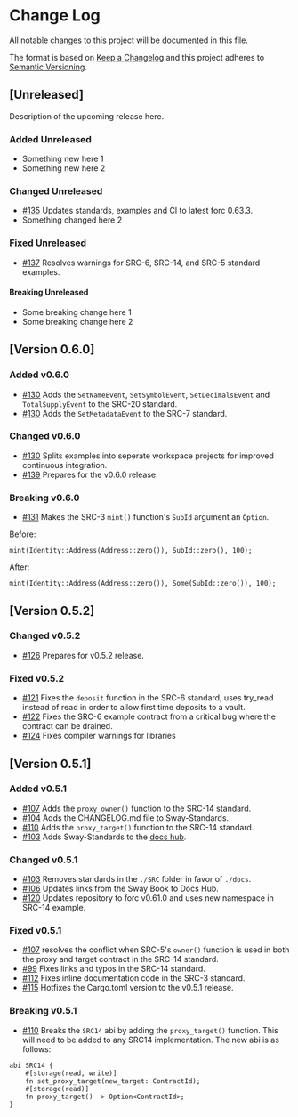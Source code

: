 # Change Log

All notable changes to this project will be documented in this file.

The format is based on [Keep a Changelog](http://keepachangelog.com/)
and this project adheres to [Semantic Versioning](http://semver.org/).

## [Unreleased]

Description of the upcoming release here.

### Added Unreleased

- Something new here 1
- Something new here 2

### Changed Unreleased

- [#135](https://github.com/FuelLabs/sway-standards/pull/135) Updates standards, examples and CI to latest forc 0.63.3.
- Something changed here 2

### Fixed Unreleased

- [#137](https://github.com/FuelLabs/sway-standards/pull/137) Resolves warnings for SRC-6, SRC-14, and SRC-5 standard examples.

#### Breaking Unreleased

- Some breaking change here 1
- Some breaking change here 2

## [Version 0.6.0]

### Added v0.6.0

- [#130](https://github.com/FuelLabs/sway-standards/pull/130) Adds the `SetNameEvent`, `SetSymbolEvent`, `SetDecimalsEvent` and `TotalSupplyEvent` to the SRC-20 standard.
- [#130](https://github.com/FuelLabs/sway-standards/pull/130) Adds the `SetMetadataEvent` to the SRC-7 standard.

### Changed v0.6.0

- [#130](https://github.com/FuelLabs/sway-standards/pull/130) Splits examples into seperate workspace projects for improved continuous integration.
- [#139](https://github.com/FuelLabs/sway-standards/pull/139) Prepares for the v0.6.0 release.

### Breaking v0.6.0

- [#131](https://github.com/FuelLabs/sway-standards/pull/131) Makes the SRC-3 `mint()` function's `SubId` argument an `Option`.

Before:

```sway
mint(Identity::Address(Address::zero()), SubId::zero(), 100);
```

After:

```sway
mint(Identity::Address(Address::zero()), Some(SubId::zero()), 100);
```

## [Version 0.5.2]

### Changed v0.5.2

- [#126](https://github.com/FuelLabs/sway-standards/pull/126) Prepares for v0.5.2 release.

### Fixed v0.5.2

- [#121](https://github.com/FuelLabs/sway-standards/pull/121) Fixes the `deposit` function in the SRC-6 standard, uses try_read instead of read in order to allow first time deposits to a vault.
- [#122](https://github.com/FuelLabs/sway-standards/pull/122) Fixes the SRC-6 example contract from a critical bug where the contract can be drained.
- [#124](https://github.com/FuelLabs/sway-standards/pull/124) Fixes compiler warnings for libraries

## [Version 0.5.1]

### Added v0.5.1

- [#107](https://github.com/FuelLabs/sway-standards/pull/107) Adds the `proxy_owner()` function to the SRC-14 standard.
- [#104](https://github.com/FuelLabs/sway-standards/pull/104) Adds the CHANGELOG.md file to Sway-Standards.
- [#110](https://github.com/FuelLabs/sway-standards/pull/110) Adds the `proxy_target()` function to the SRC-14 standard.
- [#103](https://github.com/FuelLabs/sway-standards/pull/103) Adds Sway-Standards to the [docs hub](https://docs.fuel.network/docs/sway-standards/).

### Changed v0.5.1

- [#103](https://github.com/FuelLabs/sway-standards/pull/103) Removes standards in the `./SRC` folder in favor of `./docs`.
- [#106](https://github.com/FuelLabs/sway-standards/pull/106) Updates links from the Sway Book to Docs Hub.
- [#120](https://github.com/FuelLabs/sway-standards/pull/120) Updates repository to forc v0.61.0 and uses new namespace in SRC-14 example.

### Fixed v0.5.1

- [#107](https://github.com/FuelLabs/sway-standards/pull/107) resolves the conflict when SRC-5's `owner()` function is used in both the proxy and target contract in the SRC-14 standard.
- [#99](https://github.com/FuelLabs/sway-standards/pull/99) Fixes links and typos in the SRC-14 standard.
- [#112](https://github.com/FuelLabs/sway-standards/pull/112) Fixes inline documentation code in the SRC-3 standard.
- [#115](https://github.com/FuelLabs/sway-standards/pull/115) Hotfixes the Cargo.toml version to the v0.5.1 release.

### Breaking v0.5.1

- [#110](https://github.com/FuelLabs/sway-standards/pull/110) Breaks the `SRC14` abi by adding the `proxy_target()` function. This will need to be added to any SRC14 implementation. The new abi is as follows:

```sway
abi SRC14 {
    #[storage(read, write)]
    fn set_proxy_target(new_target: ContractId);
    #[storage(read)]
    fn proxy_target() -> Option<ContractId>;
}
```
